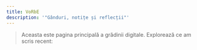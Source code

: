 ```yaml
---
title: VoRbE
description: '"Gânduri, notițe și reflecții"'
---
```

> Aceasta este pagina principală a grădinii digitale. Explorează ce am scris recent:



